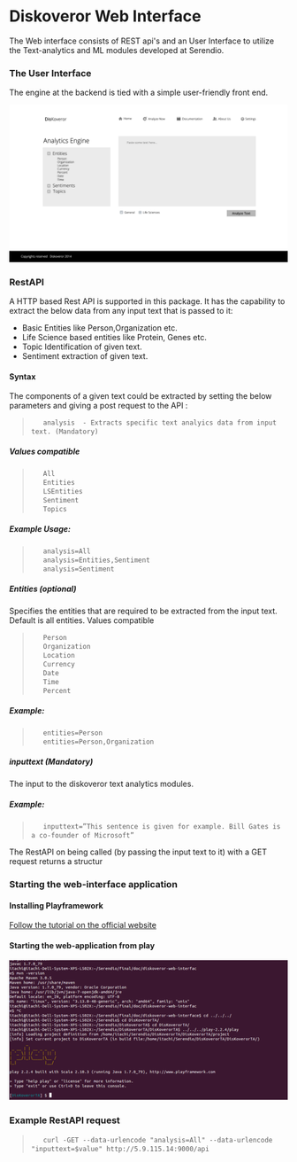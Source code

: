 # Diskoveror Web Interface

The Web interface consists of REST api's and an User Interface to utilize the Text-analytics and ML modules developed at Serendio.

### The User Interface

The engine at the backend is tied with a simple user-friendly front end.

![Diskoveror Web Interface](/Analyze.jpg "Web Interface")


### RestAPI

A HTTP based Rest API is supported in this package. It has the capability to extract the below data from any input text that is passed to it:

 * Basic Entities like Person,Organization etc.
 * Life Science based entities like Protein, Genes etc.
 * Topic Identification of given text.
 * Sentiment extraction of given text.

#### Syntax

The components of a given text could be extracted by setting the below parameters and giving a post request to the 
API :

>        analysis  - Extracts specific text analyics data from input text. (Mandatory)

##### Values compatible

>        All                   
>        Entities        
>        LSEntities 
>        Sentiment
>        Topics

##### Example Usage:

>        analysis=All
>        analysis=Entities,Sentiment
>        analysis=Sentiment

##### Entities (optional)

Specifies the entities that are required to be extracted from the input text. Default is all entities.
Values compatible

>        Person
>        Organization
>        Location
>        Currency
>        Date
>        Time
>        Percent

##### Example:

>        entities=Person
>        entities=Person,Organization

##### inputtext (Mandatory)

The input to the diskoveror text analytics modules.

##### Example:

>        inputtext=”This sentence is given for example. Bill Gates is a co-founder of Microsoft”
The RestAPI on being called (by passing the input text to it) with a GET request returns a structur


### Starting the web-interface application
#### Installing Playframework
[Follow the tutorial on the official website](https://www.playframework.com/documentation/2.4.x/Installing)
#### Starting the web-application from play
![Starting web-app](/rsz_play1.png "Web Interface")

### Example RestAPI request

>        curl -GET --data-urlencode "analysis=All" --data-urlencode "inputtext=$value" http://5.9.115.14:9000/api


